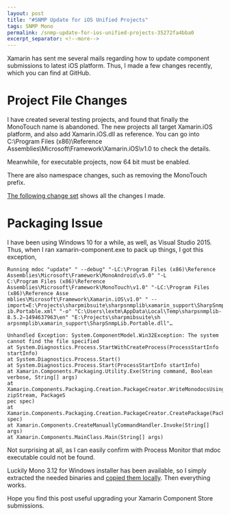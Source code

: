 ```yaml
---
layout: post
title: "#SNMP Update for iOS Unified Projects"
tags: SNMP Mono
permalink: /snmp-update-for-ios-unified-projects-35272fa4bba0
excerpt_separator: <!--more-->
---
```

Xamarin has sent me several mails regarding how to update component submissions to latest iOS platform. Thus, I made a few changes recently, which you can find at GitHub.
<!--more-->

# Project File Changes

I have created several testing projects, and found that finally the MonoTouch name is abandoned. The new projects all target Xamarin.iOS platform, and also add Xamarin.iOS.dll as reference. You can go into C:\Program Files (x86)\Reference Assemblies\Microsoft\Framework\Xamarin.iOS\v1.0 to check the details.

Meanwhile, for executable projects, now 64 bit must be enabled.

There are also namespace changes, such as removing the MonoTouch prefix.

[The following change set](https://github.com/lextudio/sharpsnmplib/commit/d3caee6984061e2db17dc048cef5449a29dc2a05) shows all the changes I made.

# Packaging Issue

I have been using Windows 10 for a while, as well, as Visual Studio 2015. Thus, when I ran xamarin-component.exe to pack up things, I got this exception,

``` text
Running mdoc "update" " --debug" "-LC:\Program Files (x86)\Reference Assemblies\Microsoft\Framework\MonoAndroid\v5.0" "-L
C:\Program Files (x86)\Reference Assemblies\Microsoft\Framework\MonoTouch\v1.0" "-LC:\Program Files (x86)\Reference Asse
mblies\Microsoft\Framework\Xamarin.iOS\v1.0" " --import=E:\Projects\sharpmibsuite\sharpsnmplib\xamarin_support\SharpSnmpL
ib.Portable.xml" "-o" "C:\Users\lextm\AppData\Local\Temp\sharpsnmplib-8.5.2–1494637963\en" "E:\Projects\sharpmibsuite\sh
arpsnmplib\xamarin_support\SharpSnmpLib.Portable.dll"…

Unhandled Exception: System.ComponentModel.Win32Exception: The system cannot find the file specified
at System.Diagnostics.Process.StartWithCreateProcess(ProcessStartInfo startInfo)
at System.Diagnostics.Process.Start()
at System.Diagnostics.Process.Start(ProcessStartInfo startInfo)
at Xamarin.Components.Packaging.Utility.Exe(String command, Boolean verbose, String[] args)
at Xamarin.Components.Packaging.Creation.PackageCreator.WriteMonodocsUsingXmldocs(ZipOutputStream zipStream, PackageS
pec spec)
at Xamarin.Components.Packaging.Creation.PackageCreator.CreatePackage(PackageSpec spec)
at Xamarin.Components.CreateManuallyCommandHandler.Invoke(String[] args)
at Xamarin.Components.MainClass.Main(String[] args)
```

Not surprising at all, as I can easily confirm with Process Monitor that mdoc executable could not be found.

Luckily Mono 3.12 for Windows installer has been available, so I simply extracted the needed binaries and [copied them locally](https://github.com/lextudio/sharpsnmplib/commit/8b364a3ac76f2c66124aa214a78da30e52811b8a). Then everything works.

Hope you find this post useful upgrading your Xamarin Component Store submissions.
